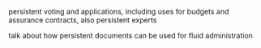 persistent voting and applications, including uses for budgets and assurance contracts, also persistent experts

talk about how persistent documents can be used for fluid administration
